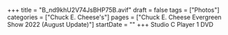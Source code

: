 +++
title = "B_nd9khU2V74JsBHP75B.avif"
draft = false
tags = ["Photos"]
categories = ["Chuck E. Cheese's"]
pages = ["Chuck E. Cheese Evergreen Show 2022 (August Update)"]
startDate = ""
+++
Studio C Player 1 DVD
